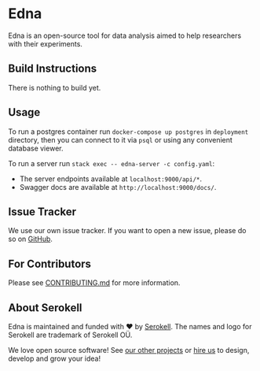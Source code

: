 <!--
   - SPDX-FileCopyrightText: 2019-2021 Serokell <https://serokell.io>
   -
   - SPDX-License-Identifier: LicenseRef-ReplaceMe
   -->

# Edna

<!--
TODO: CI and license badges!

[![License: MPL 2.0](https://img.shields.io/badge/License-MPL%202.0-brightgreen.svg)](https://opensource.org/licenses/MPL-2.0)
   -->

Edna is an open-source tool for data analysis aimed to help researchers with their experiments.

## Build Instructions

There is nothing to build yet.

## Usage

To run a postgres container run `docker-compose up postgres` in `deployment` directory,
then you can connect to it via `psql` or using any convenient database viewer.

To run a server run `stack exec -- edna-server -c config.yaml`:
* The server endpoints available at `localhost:9000/api/*`.
* Swagger docs are available at `http://localhost:9000/docs/`.

## Issue Tracker

We use our own issue tracker.
If you want to open a new issue, please do so on [GitHub](https://github.com/serokell/edna/issues/new/choose).

## For Contributors

Please see [CONTRIBUTING.md](CONTRIBUTING.md) for more information.

## About Serokell

Edna is maintained and funded with ❤️ by [Serokell](https://serokell.io/).
The names and logo for Serokell are trademark of Serokell OÜ.

We love open source software! See [our other projects](https://serokell.io/community?utm_source=github) or [hire us](https://serokell.io/hire-us?utm_source=github) to design, develop and grow your idea!
